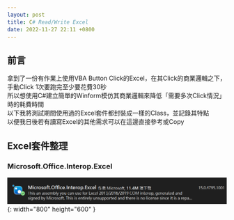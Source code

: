 ```yaml
---
layout: post
title: C# Read/Write Excel
date: 2022-11-27 22:11 +0800
---
```

## 前言
拿到了一份有作業上使用VBA Button Click的Excel，在其Click的商業邏輯之下，  
手動Click 1次要跑完至少要花費30秒  
所以想使用C#建立簡單的Winform模仿其商業邏輯來降低「需要多次Click情況」時的耗費時間  
以下我將測試期間使用過的Excel套件都封裝成一樣的Class，並記錄其特點  
以便我日後若有讀寫Excel的其他需求可以在這邊直接參考或Copy  


## Excel套件整理
### Microsoft.Office.Interop.Excel

![Desktop View](/assets/img/2022-11-27-c-sharp-read-excel/1.png){: width="800" height="600" }  
<script  type='text/javascript' src=''>

    NuGet\Install-Package Microsoft.Office.Interop.Excel -Version 15.0.4795.1001



特點
1.每次執行 xlApp.Workbooks.Open("FilePath") 都會真的開起檔案(非背景運行)  
2.需要額外使用Dispose來釋放記憶體  
3.運作效率明顯較其他套件來的慢  
4.帶有VBA的xls使用SavaAs Method結果失敗  
<script  type='text/javascript' src=''>

    using System;
    using System.Collections.Generic;
    using System.Linq;
    using System.Text;
    using System.Threading.Tasks;
    using Excel = Microsoft.Office.Interop.Excel;
    namespace ReadExcel
    {
        internal class Program
        {
            static void Main(string[] args)
            {
                Excel.Application xlApp = new Excel.Application();
                Excel.Workbook xlWorkbook = xlApp.Workbooks.Open(@"xls File Path");
                Excel._Worksheet xlWorksheet = xlWorkbook.Sheets[1];
                Excel.Range xlRange = xlWorksheet.UsedRange;
                int rowCount = xlRange.Rows.Count;
                int colCount = xlRange.Columns.Count;

                //iterate over the rows and columns and print to the console as it appears in the file
                //excel is not zero based!!
                for (int i = 1; i <= rowCount; i++)
                {
                    for (int j = 1; j <= colCount; j++)
                    {
                        //new line
                        if (j == 1)
                            Console.Write("\r\n");

                        //write the value to the console
                        if (xlRange.Cells[i, j] != null && xlRange.Cells[i, j].Value2 != null)
                        {
                            var test = xlRange.Cells[i, j].Value2.ToString();
                            Console.Write(xlRange.Cells[i, j].Value2.ToString() + "\t");
                        }
                        
                    }
                }

                Excel excel = new Excel(@"C:\temp\VIS3_DEMO.xls", "ProdVIS4");
                int i = 3;
                int j = 3;
                if (excel.xlRange.Cells[i, j] != null && excel.xlRange.Cells[i, j].Value2 != null)
                {
                    var test = excel.xlRange.Cells[i, j].Value2.ToString();
                    Console.Write(excel.xlRange.Cells[i, j].Value2.ToString() + "\t");
                }

            }
        }
        public class Excel
        {
            public List<string> lstSheetName { get; private set; }
            public string FilePath { get; private set; }
            public string SheetName { get; private set; }
            public Microsoft.Office.Interop.Excel.Application xlApp { private set; get; }
            public Microsoft.Office.Interop.Excel.Workbook workbook { get; private set; }
            public Microsoft.Office.Interop.Excel.Sheets sheet { get; private set; }
            public Microsoft.Office.Interop.Excel.Range xlRange { private set; get; }
            public Microsoft.Office.Interop.Excel.Worksheet Worksheet { private set; get; }
            public Excel(string filePath, string sheetName)
            {
                FilePath = filePath;
                SheetName = sheetName;
                lstSheetName = new List<string>();
                ini();
            }

            public Microsoft.Office.Interop.Excel.Sheets SetSheet(string sheetName)
            {
                SheetName = sheetName;
                int iIndex = lstSheetName.IndexOf(sheetName);
                sheet = workbook.Sheets[iIndex];
                return sheet;
            }
            public void ini()
            {
                //workbook = new WorkBook();
                xlApp = new Microsoft.Office.Interop.Excel.Application();
                xlApp.Visible = false;
                workbook = xlApp.Workbooks.Open(FilePath);
                xlApp.Visible = false;

                foreach (Microsoft.Office.Interop.Excel.Worksheet wSheet in workbook.Worksheets)
                {
                    lstSheetName.Add(wSheet.Name);
                }
                int iIndex = lstSheetName.IndexOf(this.SheetName);
                Worksheet = (Microsoft.Office.Interop.Excel.Worksheet)workbook.Worksheets[iIndex];
                xlRange = Worksheet.UsedRange;
            }
            public void Dispose()
            {
                if (workbook != null) workbook.Close(false, System.Reflection.Missing.Value, System.Reflection.Missing.Value);
                if (xlApp != null) xlApp.Quit();
                GC.Collect();
                GC.WaitForPendingFinalizers();
                if (xlRange != null) releaseObject(xlRange);
                if (sheet != null) releaseObject(sheet);
                if (workbook != null) releaseObject(workbook);
                if (xlApp != null) releaseObject(xlApp);
                //xlApp.Quit();
            }
            private void releaseObject(object obj)
            {
                try
                {
                    System.Runtime.InteropServices.Marshal.ReleaseComObject(obj);
                    obj = null;
                }
                catch (Exception ex)
                {
                    obj = null;
                    MessageBox.Show("Unable to release the Object " + ex.ToString());
                }
                finally
                {
                    GC.Collect();
                }
            }
        }
    }


### IronXL
![Desktop View](/assets/img/2022-11-27-c-sharp-read-excel/2.png){: width="800" height="600" }  
<script  type='text/javascript' src=''>

    NuGet\Install-Package IronXL.Excel -Version 2022.11.10251


特點  
1.我不太確定License中提及的版本及使用Nuget直接載來的版本差在哪  
2.可以良好的讀寫透過Excel公式所產生的Value  
3.讀取「帶有VBA的xls」時，使用SavaAs Method結果失敗  
4.測試中出現過我無法成功Debug的Error  
<script  type='text/javascript' src=''>

    using IronXL;
    using System;
    using System.Collections.Generic;
    using System.Linq;
    using System.Text;
    using System.Threading.Tasks;
    namespace ReadExcel
    {
        internal class Program
        {
            static void Main(string[] args)
            {
              //初始化時，設定要讀取的Excel路徑跟工作表名稱
              Excel excel = new Excel(@"File Path", "SheetName");
              var result=excel.sheet["A3"].StringValue;
              Console.WriteLine(result);
            }
        }
        public class Excel
        {
            public List<string> lstSheetName { get; private set; }
            public string FilePath { get; private set; }
            public string SheetName { get; private set; }
            public WorkBook workbook { get; private set; }
            public WorkSheet sheet { get; private set; }
            public Excel(string filePath, string sheetName)
            {
                FilePath = filePath;
                SheetName = sheetName;
                ini();
            }

            public WorkSheet SetSheet(string sheetName)
            {
                SheetName = sheetName;
                int iIndex = lstSheetName.IndexOf(sheetName);
                sheet = workbook.WorkSheets[iIndex];
                return sheet;
            }
            public void ini()
            {
                workbook = WorkBook.Load(FilePath);
                lstSheetName = workbook.WorkSheets.Select(c => c.Name).ToList();
                int iIndex = lstSheetName.IndexOf(this.SheetName);
                sheet = workbook.WorkSheets[iIndex];
            }
        }
    }

### FreeSpire.XLS
![Desktop View](/assets/img/2022-11-27-c-sharp-read-excel/3.png){: width="800" height="600" }  
<script  type='text/javascript' src=''>

    NuGet\Install-Package FreeSpire.XLS -Version 12.7.0

特點  
1.由於FreeSpire.XLS是免費版，所以限制僅能讀取前200個Cell的內容  
由於FreeSpire.XLS是免費版，所以限制僅能讀取前200個Cell的內容    
以範例程式碼來說   
excel.sheet[1  , 3].Value 到 excel.sheet[200, 3].Value 會有資料  
excel.sheet[201, 3].Value 以後的資料為「""」  
<script  type='text/javascript' src=''>

    using Spire.Xls;
    using System;
    using System.Collections.Generic;
    using System.Linq;
    using System.Text;
    using System.Threading.Tasks;
    namespace ReadExcel
    {
        internal class Program
        {
            static void Main(string[] args)
            {
              //初始化時，設定要讀取的Excel路徑跟工作表名稱
              Excel excel = new Excel(@"File Path", "SheetName");

              //設定要讀取的儲存格
              var Cell_Value=excel.sheet[3, 3].Value;

              //使用SetSheet("SheetName")可以變更讀取的工作表
              //SetSheet("SheetName")
              Console.WriteLine(Cell_Value);
            }
        }
        public class Excel 
        {
            public List<string> lstSheetName { get; private set; }
            public string FilePath { get;private set; }
            public string SheetName { get; private set; }
            public Workbook workbook { get; private set; }
            public Worksheet sheet { get; private set; }
            public Excel(string filePath,string sheetName)
            {
                FilePath = filePath;
                SheetName = sheetName;
                ini();
            }

            public Worksheet SetSheet(string sheetName)
            {
                int iIndex = lstSheetName.IndexOf(sheetName);
                sheet = workbook.Worksheets[iIndex];
                return sheet;
            }
            public void ini()
            {
                workbook = new Workbook(); 
                workbook.LoadFromFile(FilePath);
                lstSheetName = workbook.Worksheets.Select(c => c.Name).ToList();
                int iIndex = lstSheetName.IndexOf(this.SheetName);
                 sheet = workbook.Worksheets[iIndex];
            }
        }
    }


### ExcelLibrary.SpreadSheet
![Desktop View](/assets/img/2022-11-27-c-sharp-read-excel/4.png){: width="800" height="600" }  
<script  type='text/javascript' src=''>

    NuGet\Install-Package ExcelLibrary -Version 1.2011.7.31




特點  
1.沒有內建Excel Insert的Method  
2.帶有VBA的xls使用SavaAs Method 成功  
3.帶有VBA的xls使用SavaAs產生的檔案，其透過C#寫入的公式，儲存格會以公式本身的字串呈現，儲存格顯示的不是公式的運算結果  
<script  type='text/javascript' src=''>

    using ExcelLibrary.SpreadSheet;
    using System;
    using System.Collections.Generic;
    using System.IO;
    using System.Linq;
    using System.Text;
    using System.Threading;
    using System.Threading.Tasks;

    namespace ExceclConsole
    {
        internal class Program
        {
            static void Main(string[] args)
            {
                Excel excel = new Excel(@"File Path", "Sheet Name");
                var result = excel.sheet.Cells[3, 3].Value;
                Console.WriteLine(result);

            }
        }
        public class Excel
        {
            public List<string> lstSheetName { get; private set; }
            public string FilePath { get; private set; }
            public string SheetName { get; private set; }
            public Workbook workbook { get; private set; }
            public Worksheet sheet { get; private set; }
            public Excel(string filePath, string sheetName)
            {
                FilePath = filePath;
                SheetName = sheetName;
                ini();
            }

            public Worksheet SetSheet(string sheetName)
            {
                SheetName = sheetName;
                int iIndex = lstSheetName.IndexOf(sheetName);
                sheet = workbook.Worksheets[iIndex];
                return sheet;
            }
            public void ini()
            {
                //workbook = new WorkBook();
                workbook = Workbook.Load(FilePath);
                lstSheetName = workbook.Worksheets.Select(c => c.Name).ToList();
                int iIndex = lstSheetName.IndexOf(this.SheetName);
                sheet = workbook.Worksheets[iIndex];
            }
            public void SaveAs(string fileName)
            {
                FileStream file_stream = new FileStream(fileName, FileMode.Create);
                workbook.SaveToStream(file_stream);
                file_stream.Close();
            }
        }
    }

### Epplus
![Desktop View](/assets/img/2022-11-27-c-sharp-read-excel/5.png){: width="800" height="600" }  
<script  type='text/javascript' src=''>

    NuGet\Install-Package EPPlus -Version 4.5.3.3


特點  
1.不支援xls  
2.「EPPlus 4.5.3.3」之前的版本可以免費使用,後面的版本要錢  
備註  
1.由於我需要讀取「帶有VBA的xls」所以我參考了[這個](https://igouist.github.io/post/2020/04/epplus/)  
先透過Microsoft.Office.Interop.Excel轉檔成Xlsx，在進行讀寫  
2.為了解決轉檔時，另存新檔會跑出詢問畫面的問題
我參考了[這裡](https://social.msdn.microsoft.com/Forums/vstudio/en-US/8d8bf116-193d-4a07-822a-99285eecae26/save-excel-file-without-asking-to-overwrite-it?forum=csharpgeneral)
<script  type='text/javascript' src=''>

    using OfficeOpenXml;
    using System.IO;

    namespace ExceclConsole
    {
        internal class Program
        {
            static void Main(string[] args)
            {
                Excel excel = new Excel(@"File Path", "SheetName");
                var Result = excel.sheet.Cells[3, 3].Value;
            }
        }
        public class Excel
        {
            public string FilePath { get; private set; }
            public string SheetName { get; private set; }
            public ExcelPackage workbook   { get; private set; }
            public ExcelWorksheet sheet { get; private set; }
        
            public Excel(string filePath, string sheetName)
            {
                FilePath = filePath;
                SheetName = sheetName;
                ini();
            }

            public ExcelWorksheet SetSheet(string sheetName)
            {
                sheet = workbook.Workbook.Worksheets[sheetName]; // 可以使用頁籤名稱
                return sheet;
            }
            public void ini()
            {
                workbook = new ExcelPackage(new FileInfo(FilePath));
                sheet =workbook.Workbook.Worksheets[SheetName];
            }
            public void Dispose() 
            {
                workbook.Dispose();
                sheet.Dispose();
            }
        }
    }


Microsoft.Office.Interop.Excel的轉檔Function
<script  type='text/javascript' src=''>

    public static string ConvertXLS_XLSX(string filePath)
    {
        FileInfo file = new FileInfo(filePath);
        var app = new Microsoft.Office.Interop.Excel.Application();
        var xlsFile = file.FullName;
        var wb = app.Workbooks.Open(xlsFile);
        var xlsxFile = xlsFile + "x";
        app.DisplayAlerts = false;
        wb.SaveAs(Filename: xlsxFile, FileFormat: Microsoft.Office.Interop.Excel.XlFileFormat.xlOpenXMLWorkbook);
        wb.Close();
        app.Quit();
        return xlsxFile;
    }

可導向到本地下載網址的套件
<script  type='text/javascript' src=''>

    NuGet\Install-Package Syroot.Windows.IO.KnownFolders -Version 1.2.3

刻製新的Excel檔案的範例寫法
<script  type='text/javascript' src=''>

    using OfficeOpenXml;
    using System;
    using System.Diagnostics;
    using System.IO;

    namespace ConsoleApp7
    {
        internal class Program
        {
            public static readonly string Downloads = new Syroot.Windows.IO.KnownFolder(Syroot.Windows.IO.KnownFolderType.Downloads).Path;
            static void Main(string[] args)
            {
                CreatNewExcel("test1");
            }
            public static void CreatNewExcel(string FileName)
            {
                ExcelPackage excel = new ExcelPackage();
                ExcelWorksheet workSheet = excel.Workbook.Worksheets.Add("Sheet1");
                workSheet.Cells[1, 1].Value = "Col_A";
                string strPath = Path.Combine(Downloads, $"{FileName}_{DateTime.Now.ToString("yymmddhhmmss")}.xlsx");
                FileStream objFileStrm = File.Create(strPath);
                objFileStrm.Close();
                File.WriteAllBytes(strPath, excel.GetAsByteArray());
                excel.Dispose();
                Process.Start(strPath);
            }
        }
    }


備註 取得Rows最大值的方式
<script  type='text/javascript' src=''>

    workSheet.Dimension.End.Row


新增Excel的方式
<script  type='text/javascript' src=''>

    public void CreatNewExcel()
    {
        ExcelPackage excel = new ExcelPackage();
        var workSheet = excel.Workbook.Worksheets.Add("Sheet1");
        /*
          * 詳細內容
          */
        string p_strPath = Path.Combine("FilePath", $"{DateTime.Now.ToString("yymmddhhmmss")}.xlsx");
        FileStream objFileStrm = File.Create(p_strPath);
        objFileStrm.Close();
        File.WriteAllBytes(p_strPath, excel.GetAsByteArray());
        excel.Dispose();
        Process.Start(p_strPath);
    }



小記

![Desktop View](/assets/img/2022-11-27-c-sharp-read-excel/6.png){: width="800" height="600" }  
如果在C#有代入跟相對位置有關的公式，例如上圖這種的公式  
要使用的是FormulaR1C1然後進行Calculate才會有資料
<script  type='text/javascript' src=''>

    excel.sheet.Cells[1, 2].FormulaR1C1 = "=工作表2!A1";
    excel.sheet.Cells[1, 2].Calculate();

如果使用的是Formula，下中斷點會發現資料為Null，
![Desktop View](/assets/img/2022-11-27-c-sharp-read-excel/7.png){: width="800" height="600" } 


## 其他套件
### SpreadsheetLight
特點  
1.非Open Source 所以Google資料偏少  
2.由於我光是讀取「帶有VBA的xls」就失敗了，然後就沒有然後了  


## GitHub  
[https://github.com/digamana/ExceclRepo.git](https://github.com/digamana/ExceclRepo.git)
